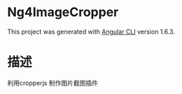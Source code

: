 # Ng4ImageCropper

This project was generated with [Angular CLI](https://github.com/angular/angular-cli) version 1.6.3.

# 描述
利用cropperjs 制作图片截图插件
